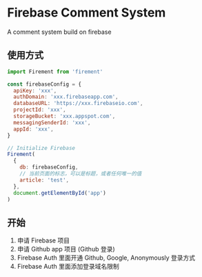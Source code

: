 # Firebase Comment System

A comment system build on firebase

## 使用方式

```js
import Firement from 'firement'

const firebaseConfig = {
  apiKey: 'xxx',
  authDomain: 'xxx.firebaseapp.com',
  databaseURL: 'https://xxx.firebaseio.com',
  projectId: 'xxx',
  storageBucket: 'xxx.appspot.com',
  messagingSenderId: 'xxx',
  appId: 'xxx',
}

// Initialize Firebase
Firement(
  {
    db: firebaseConfig,
    // 当前页面的标志，可以是标题，或者任何唯一的值
    article: 'test',
  },
  document.getElementById('app')
)
```

## 开始

1. 申请 Firebase 项目
2. 申请 Github app 项目 (Github 登录)
3. Firebase Auth 里面开通 Github, Google, Anonymously 登录方式
4. Firebase Auth 里面添加登录域名限制

